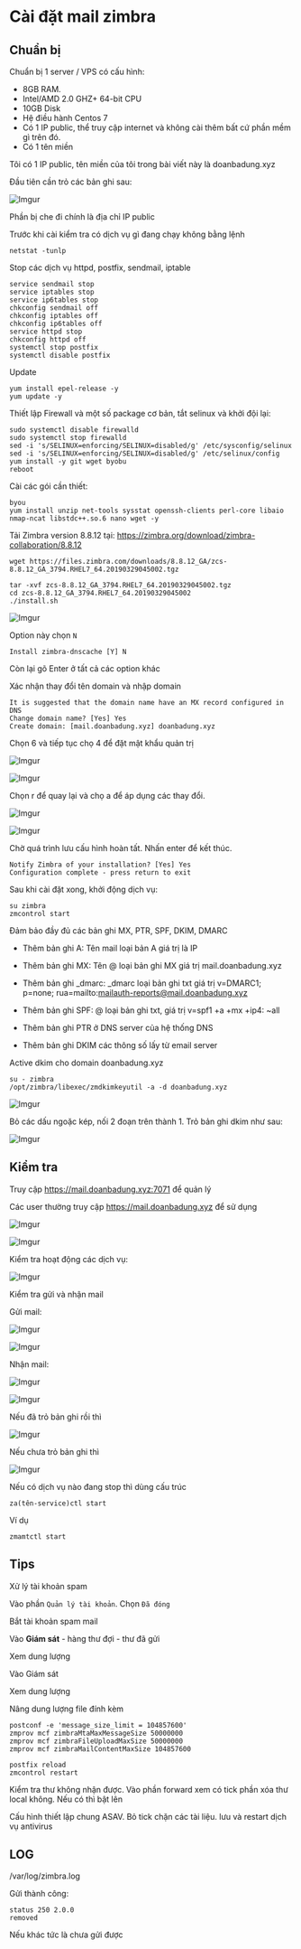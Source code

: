# Cài đặt mail zimbra

## Chuẩn bị 

Chuẩn bị 1 server / VPS có cấu hình:

- 8GB RAM. 
- Intel/AMD 2.0 GHZ+ 64-bit CPU
- 10GB Disk
- Hệ điều hành Centos 7 
- Có 1 IP public, thể truy cập internet và không cài thêm bất cứ phần mềm gì trên đó.
- Có 1 tên miền

Tôi có 1 IP public, tên miền của tôi trong bài viết này là doanbadung.xyz

Đầu tiên cần trỏ các bản ghi sau:

![Imgur](https://i.imgur.com/sUUyjfc.png)

Phần bị che đi chính là địa chỉ IP public

Trước khi cài kiểm tra có dịch vụ gì đang chạy không bằng lệnh

    netstat -tunlp

Stop các dịch vụ httpd, postfix, sendmail, iptable

    service sendmail stop
    service iptables stop
    service ip6tables stop
    chkconfig sendmail off
    chkconfig iptables off
    chkconfig ip6tables off
    service httpd stop
    chkconfig httpd off
    systemctl stop postfix
    systemctl disable postfix

Update 

    yum install epel-release -y
    yum update -y

Thiết lập Firewall và một số package cơ bản, tắt selinux và khởi đội lại:

    sudo systemctl disable firewalld
    sudo systemctl stop firewalld
    sed -i 's/SELINUX=enforcing/SELINUX=disabled/g' /etc/sysconfig/selinux
    sed -i 's/SELINUX=enforcing/SELINUX=disabled/g' /etc/selinux/config
    yum install -y git wget byobu
    reboot

Cài các gói cần thiết:

    byou
    yum install unzip net-tools sysstat openssh-clients perl-core libaio nmap-ncat libstdc++.so.6 nano wget -y 

Tải Zimbra version 8.8.12 tại: https://zimbra.org/download/zimbra-collaboration/8.8.12

    wget https://files.zimbra.com/downloads/8.8.12_GA/zcs-8.8.12_GA_3794.RHEL7_64.20190329045002.tgz

    tar -xvf zcs-8.8.12_GA_3794.RHEL7_64.20190329045002.tgz
    cd zcs-8.8.12_GA_3794.RHEL7_64.20190329045002
    ./install.sh

![Imgur](https://i.imgur.com/gAaunEw.png)

Option này chọn `N`

`Install zimbra-dnscache [Y] N`

Còn lại gõ Enter ở tất cả các option khác

Xác nhận thay đổi tên domain và nhập domain

    It is suggested that the domain name have an MX record configured in DNS
    Change domain name? [Yes] Yes
    Create domain: [mail.doanbadung.xyz] doanbadung.xyz

Chọn 6 và tiếp tục chọ 4 để đặt mật khẩu quản trị

![Imgur](https://i.imgur.com/AxNA9H5.png)


![Imgur](https://i.imgur.com/1tvoO12.png)

Chọn r để quay lại và chọ a để áp dụng các thay đổi.

![Imgur](https://i.imgur.com/2KuJpSC.png)


![Imgur](https://i.imgur.com/Vyd48pI.png)

Chờ quá trình lưu cấu hình hoàn tất. Nhấn enter để kết thúc.

    Notify Zimbra of your installation? [Yes] Yes
    Configuration complete - press return to exit

Sau khi cài đặt xong, khởi động dịch vụ:

    su zimbra
    zmcontrol start 

Đảm bảo đầy đủ các bản ghi MX, PTR, SPF, DKIM, DMARC

- Thêm bản ghi A: Tên mail loại bản A giá trị là IP

- Thêm bản ghi MX: Tên @ loại bản ghi MX giá trị mail.doanbadung.xyz

- Thêm bản ghi _dmarc: _dmarc loại bản ghi txt giá trị v=DMARC1; p=none; rua=mailto:mailauth-reports@mail.doanbadung.xyz

- Thêm bản ghi SPF: @ loại bản ghi txt, giá trị v=spf1 +a +mx +ip4:<IP> ~all

- Thêm bản ghi PTR ở DNS server của hệ thống DNS

- Thêm bản ghi DKIM các thông số lấy từ email server

Active dkim cho domain doanbadung.xyz

    su - zimbra
    /opt/zimbra/libexec/zmdkimkeyutil -a -d doanbadung.xyz

![Imgur](https://i.imgur.com/oX40ZFM.png)

Bỏ các dấu ngoặc kép, nối 2 đoạn trên thành 1. Trỏ bản ghi dkim như sau:

![Imgur](https://i.imgur.com/piP4vVb.png)

## Kiểm tra

Truy cập https://mail.doanbadung.xyz:7071 để quản lý

Các user thường truy cập https://mail.doanbadung.xyz để sử dụng

![Imgur](https://i.imgur.com/W1sT1M5.png)

![Imgur](https://i.imgur.com/XUyGlTG.png)

Kiểm tra hoạt động các dịch vụ:

![Imgur](https://i.imgur.com/SOKYmY9.png)

Kiểm tra gửi và nhận mail

Gửi mail:

![Imgur](https://i.imgur.com/v6kwycq.png)

![Imgur](https://i.imgur.com/syrrxKf.png)

Nhận mail:


![Imgur](https://i.imgur.com/Oughtxk.png)



![Imgur](https://i.imgur.com/MmUGQ1h.png)

Nếu đã trỏ bản ghi rồi thì 

![Imgur](https://i.imgur.com/NuAYCde.png)

Nếu chưa trỏ bản ghi thì 

![Imgur](https://i.imgur.com/rIGExWq.png)

Nếu có dịch vụ nào đang stop thì dùng cấu trúc

    za(tên-service)ctl start

Ví dụ

    zmamtctl start

## Tips

Xử lý tài khoản spam

Vào phần `Quản lý tài khoản`. Chọn `Đã đóng`

Bắt tài khoản spam mail

Vào **Giám sát** - hàng thư đợi - thư đã gửi

Xem dung lượng

Vào Giám sát

Xem dung lượng

    

Nâng dung lượng file đính kèm


    postconf -e 'message_size_limit = 104857600'
    zmprov mcf zimbraMtaMaxMessageSize 50000000
    zmprov mcf zimbraFileUploadMaxSize 50000000
    zmprov mcf zimbraMailContentMaxSize 104857600

    postfix reload
    zmcontrol restart

Kiểm tra thư không nhận được. Vào phần forward xem có tick phần xóa thư local không. Nếu có thì bật lên

Cấu hình thiết lập chung ASAV. Bỏ tick chặn các tài liệu. lưu và restart dịch vụ antivirus 


## LOG

/var/log/zimbra.log

Gửi thành công:

    status 250 2.0.0 
    removed

Nếu khác tức là chưa gửi được


